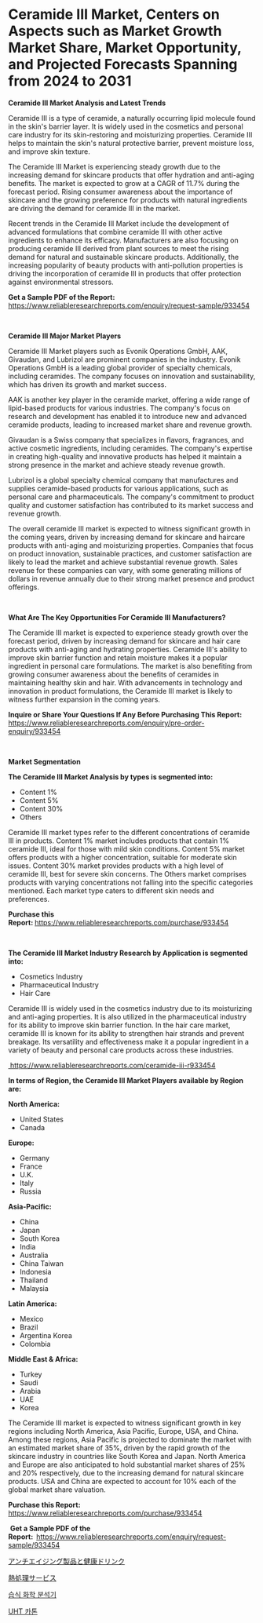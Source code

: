 <p><h1>Ceramide III Market, Centers on Aspects such as Market Growth Market Share, Market Opportunity, and Projected Forecasts Spanning from 2024 to 2031</h1></p><p><strong>Ceramide III Market Analysis and Latest Trends</strong></p>
<p><p>Ceramide III is a type of ceramide, a naturally occurring lipid molecule found in the skin's barrier layer. It is widely used in the cosmetics and personal care industry for its skin-restoring and moisturizing properties. Ceramide III helps to maintain the skin's natural protective barrier, prevent moisture loss, and improve skin texture.</p><p>The Ceramide III Market is experiencing steady growth due to the increasing demand for skincare products that offer hydration and anti-aging benefits. The market is expected to grow at a CAGR of 11.7% during the forecast period. Rising consumer awareness about the importance of skincare and the growing preference for products with natural ingredients are driving the demand for ceramide III in the market.</p><p>Recent trends in the Ceramide III Market include the development of advanced formulations that combine ceramide III with other active ingredients to enhance its efficacy. Manufacturers are also focusing on producing ceramide III derived from plant sources to meet the rising demand for natural and sustainable skincare products. Additionally, the increasing popularity of beauty products with anti-pollution properties is driving the incorporation of ceramide III in products that offer protection against environmental stressors.</p></p>
<p><strong>Get a Sample PDF of the Report:&nbsp;</strong> <a href="https://www.reliableresearchreports.com/enquiry/request-sample/933454">https://www.reliableresearchreports.com/enquiry/request-sample/933454</a></p>
<p>&nbsp;</p>
<p><strong>Ceramide III Major Market Players</strong></p>
<p><p>Ceramide III Market players such as Evonik Operations GmbH, AAK, Givaudan, and Lubrizol are prominent companies in the industry. Evonik Operations GmbH is a leading global provider of specialty chemicals, including ceramides. The company focuses on innovation and sustainability, which has driven its growth and market success.</p><p>AAK is another key player in the ceramide market, offering a wide range of lipid-based products for various industries. The company's focus on research and development has enabled it to introduce new and advanced ceramide products, leading to increased market share and revenue growth.</p><p>Givaudan is a Swiss company that specializes in flavors, fragrances, and active cosmetic ingredients, including ceramides. The company's expertise in creating high-quality and innovative products has helped it maintain a strong presence in the market and achieve steady revenue growth.</p><p>Lubrizol is a global specialty chemical company that manufactures and supplies ceramide-based products for various applications, such as personal care and pharmaceuticals. The company's commitment to product quality and customer satisfaction has contributed to its market success and revenue growth.</p><p>The overall ceramide III market is expected to witness significant growth in the coming years, driven by increasing demand for skincare and haircare products with anti-aging and moisturizing properties. Companies that focus on product innovation, sustainable practices, and customer satisfaction are likely to lead the market and achieve substantial revenue growth. Sales revenue for these companies can vary, with some generating millions of dollars in revenue annually due to their strong market presence and product offerings.</p></p>
<p>&nbsp;</p>
<p><strong>What Are The Key Opportunities For Ceramide III Manufacturers?</strong></p>
<p><p>The Ceramide III market is expected to experience steady growth over the forecast period, driven by increasing demand for skincare and hair care products with anti-aging and hydrating properties. Ceramide III's ability to improve skin barrier function and retain moisture makes it a popular ingredient in personal care formulations. The market is also benefiting from growing consumer awareness about the benefits of ceramides in maintaining healthy skin and hair. With advancements in technology and innovation in product formulations, the Ceramide III market is likely to witness further expansion in the coming years.</p></p>
<p><strong>Inquire or Share Your Questions If Any Before Purchasing This Report:</strong> <a href="https://www.reliableresearchreports.com/enquiry/pre-order-enquiry/933454">https://www.reliableresearchreports.com/enquiry/pre-order-enquiry/933454</a></p>
<p>&nbsp;</p>
<p><strong>Market Segmentation</strong></p>
<p><strong>The Ceramide III Market Analysis by types is segmented into:</strong></p>
<p><ul><li>Content 1%</li><li>Content 5%</li><li>Content 30%</li><li>Others</li></ul></p>
<p><p>Ceramide III market types refer to the different concentrations of ceramide III in products. Content 1% market includes products that contain 1% ceramide III, ideal for those with mild skin conditions. Content 5% market offers products with a higher concentration, suitable for moderate skin issues. Content 30% market provides products with a high level of ceramide III, best for severe skin concerns. The Others market comprises products with varying concentrations not falling into the specific categories mentioned. Each market type caters to different skin needs and preferences.</p></p>
<p><strong>Purchase this Report:&nbsp;</strong><a href="https://www.reliableresearchreports.com/purchase/933454">https://www.reliableresearchreports.com/purchase/933454</a></p>
<p>&nbsp;</p>
<p><strong>The Ceramide III Market Industry Research by Application is segmented into:</strong></p>
<p><ul><li>Cosmetics Industry</li><li>Pharmaceutical Industry</li><li>Hair Care</li></ul></p>
<p><p>Ceramide III is widely used in the cosmetics industry due to its moisturizing and anti-aging properties. It is also utilized in the pharmaceutical industry for its ability to improve skin barrier function. In the hair care market, ceramide III is known for its ability to strengthen hair strands and prevent breakage. Its versatility and effectiveness make it a popular ingredient in a variety of beauty and personal care products across these industries.</p></p>
<p><a href="https://www.reliableresearchreports.com/ceramide-iii-r933454">&nbsp;https://www.reliableresearchreports.com/ceramide-iii-r933454</a></p>
<p><strong>In terms of Region, the Ceramide III Market Players available by Region are:</strong></p>
<p>
    <p> <strong> North America: </strong>
        <ul>
            <li>United States</li>
            <li>Canada</li>
        </ul>
        </p> 
    <p> <strong> Europe: </strong>
        <ul>
            <li>Germany</li>
            <li>France</li>
            <li>U.K.</li>
            <li>Italy</li>
            <li>Russia</li>
        </ul>
        </p> 
    <p> <strong> Asia-Pacific: </strong>
        <ul>
            <li>China</li>
            <li>Japan</li>
            <li>South Korea</li>
            <li>India</li>
            <li>Australia</li>
            <li>China Taiwan</li>
            <li>Indonesia</li>
            <li>Thailand</li>
            <li>Malaysia</li>
        </ul>
        </p> 
    <p> <strong> Latin America: </strong>
        <ul>
            <li>Mexico</li>
            <li>Brazil</li>
            <li>Argentina Korea</li>
            <li>Colombia</li>
        </ul>
        </p> 
    <p> <strong> Middle East & Africa: </strong>
        <ul>
            <li>Turkey</li>
            <li>Saudi</li>
            <li>Arabia</li>
            <li>UAE</li>
            <li>Korea</li>
        </ul>
    </p>
    </p>
<p><p>The Ceramide III market is expected to witness significant growth in key regions including North America, Asia Pacific, Europe, USA, and China. Among these regions, Asia Pacific is projected to dominate the market with an estimated market share of 35%, driven by the rapid growth of the skincare industry in countries like South Korea and Japan. North America and Europe are also anticipated to hold substantial market shares of 25% and 20% respectively, due to the increasing demand for natural skincare products. USA and China are expected to account for 10% each of the global market share valuation.</p></p>
<p><strong>Purchase this Report: </strong><a href="https://www.reliableresearchreports.com/purchase/933454">https://www.reliableresearchreports.com/purchase/933454</a></p>
<p>&nbsp;<strong>Get a Sample PDF of the Report:&nbsp;&nbsp;</strong><a href="https://www.reliableresearchreports.com/enquiry/request-sample/933454">https://www.reliableresearchreports.com/enquiry/request-sample/933454</a></p>
<p><strong></strong></p>
<p><p><a href="https://medium.com/@boydsmitham37/%E3%82%A2%E3%83%B3%E3%83%81%E3%82%A8%E3%82%A4%E3%82%B8%E3%83%B3%E3%82%B0%E8%A3%BD%E5%93%81%E3%81%A8%E5%81%A5%E5%BA%B7%E9%A3%B2%E6%96%99%E5%B8%82%E5%A0%B4-2024%E5%B9%B4%E3%81%8B%E3%82%892031%E5%B9%B4%E3%81%BE%E3%81%A7%E3%81%AE%E4%B8%96%E7%95%8C%E5%B8%82%E5%A0%B4%E5%8B%95%E5%90%91%E3%81%A8%E8%B2%A9%E5%A3%B2%E3%83%88%E3%83%AC%E3%83%B3%E3%83%89-706484e16b8e">アンチエイジング製品と健康ドリンク</a></p><p><a href="https://medium.com/@boydsmitham37/%E3%82%B0%E3%83%AD%E3%83%BC%E3%83%90%E3%83%AB%E7%86%B1%E5%87%A6%E7%90%86%E3%82%B5%E3%83%BC%E3%83%93%E3%82%B9%E5%B8%82%E5%A0%B4%E3%81%AF-2024%E5%B9%B4%E3%81%8B%E3%82%892031%E5%B9%B4%E3%81%BE%E3%81%A7%E3%81%AE%E6%9C%9F%E9%96%93%E3%81%AB-%E3%81%AEcagr%E3%81%A7%E6%88%90%E9%95%B7%E3%81%99%E3%82%8B%E3%81%A8%E4%BA%88%E6%B8%AC%E3%81%95%E3%82%8C%E3%81%A6%E3%81%84%E3%81%BE%E3%81%99-1538fcb6c237">熱処理サービス</a></p><p><a href="https://medium.com/@hettiestehr/%EA%B8%80%EB%A1%9C%EB%B2%8C-%EB%AC%BC-%ED%99%94%ED%95%99-%EB%B6%84%EC%84%9D%EA%B8%B0-%EC%82%B0%EC%97%85-%EC%9C%A0%ED%98%95-%EC%9D%91%EC%9A%A9-%EB%B6%84%EC%95%BC-%EC%8B%9C%EC%9E%A5-%EC%B0%B8%EC%97%AC%EC%9E%90-%EC%A7%80%EC%97%AD%EB%B3%84-%EC%84%B1%EC%9E%A5-%EB%B6%84%EC%84%9D-%EB%B0%8F-%EB%AF%B8%EB%9E%98-%EC%8B%9C%EB%82%98%EB%A6%AC%EC%98%A4-2024-2031-8524db6452d2">습식 화학 분석기</a></p><p><a href="https://medium.com/@hettiestehr/uht-%ED%8C%A8%ED%82%A4%EC%A7%80-%EC%8B%9C%EC%9E%A5-%EC%A0%90%EC%9C%A0%EC%9C%A8-%EA%B7%9C%EB%AA%A8-%ED%8A%B8%EB%A0%8C%EB%93%9C-%EC%82%B0%EC%97%85-%EB%B6%84%EC%84%9D-%EB%B3%B4%EA%B3%A0%EC%84%9C-%EC%9D%91%EC%9A%A9-%EB%82%99%EB%86%8D-%EA%B3%BC%EC%9D%BC%EC%A3%BC%EC%8A%A4-%EC%95%BC%EC%B1%84%EC%A3%BC%EC%8A%A4-%EA%B8%B0%ED%83%80-%EB%B3%84-%EC%9C%A0%ED%98%95-le-200ml-201-500ml-501-1000ml-044160a19ad4">UHT 카톤</a></p></p>